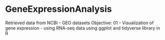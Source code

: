 # GeneExpressionAnalysis
Retrieved data from NCBI - GEO datasets
Objective: 01 - Visualization of gene expression - using RNA-seq data using ggplot and tidyverse library in R

